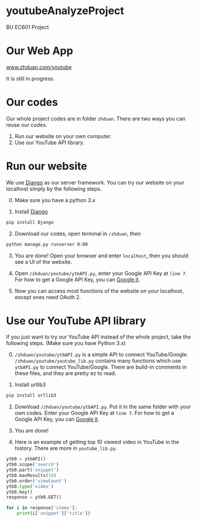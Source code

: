 # youtubeAnalyzeProject
BU EC601 Project

# Our Web App
www.zhduan.com/youtube

It is still in progress.

# Our codes
Our whole project codes are in folder ```zhduan```. There are two ways you can reuse our codes.

1. Run our website on your own computer.
2. Use our YouTube API library.

# Run our website
We use [Django](https://www.djangoproject.com) as our server framework. You can try our website on your localhost simply by the following steps.

0. Make sure you have a python 3.x

1. Install [Django](https://www.djangoproject.com)
```bash
pip install Django
```
2. Download our codes, open terminal in ```/zhduan```, then
```bash
python manage.py runserver 0:80
```
3. You are done! Open your browser and enter ```localhost```, then you should see a UI of the website.

4. Open ```/zhduan/youtube/ytbAPI.py```, enter your Google API Key at ```line 7```. For how to get a Google API Key, you can [Google it](https://www.google.com/search?source=hp&ei=XtrdW_ujLq2k_Qb5w6m4AQ&q=google+api+key&btnK=Google+Search&oq=google+api+key&gs_l=psy-ab.3..0l10.1453.4574..4861...0.0..0.176.1171.14j1......0....1..gws-wiz.....0..0i131j0i10.ugf-rXJhE4k).

5. Now you can access most functions of the website on your localhost, except ones need OAuth 2.

# Use our YouTube API library
If you just want to try our YouTube API instead of the whole project, take the following steps. (Make sure you have Python 3.x)

0. ```/zhduan/youtube/ytbAPI.py``` is a simple API to connect YouTube/Google. ```/zhduan/youtube/youtube_lib.py``` contains many functions which use ```ytbAPI.py``` to connect YouTube/Google. There are build-in comments in these files, and they are pretty ez to read.

1. Install urllib3
```bash
pip install urllib3
```

2. Download ```/zhduan/youtube/ytbAPI.py```. Put it in the same folder with your own codes. Enter your Google API Key at ```line 7```. For how to get a Google API Key, you can [Google it](https://www.google.com/search?source=hp&ei=XtrdW_ujLq2k_Qb5w6m4AQ&q=google+api+key&btnK=Google+Search&oq=google+api+key&gs_l=psy-ab.3..0l10.1453.4574..4861...0.0..0.176.1171.14j1......0....1..gws-wiz.....0..0i131j0i10.ugf-rXJhE4k).

3. You are done!

3. Here is an example of getting top 10 viewed video in YouTube in the history. There are more in ```youtube_lib.py```.
```python
ytb0 = ytbAPI()
ytb0.scope('search')
ytb0.part('snippet')
ytb0.maxResults(10)
ytb0.order('viewCount')
ytb0.type('video')
ytb0.key()
response = ytb0.GET()

for i in response['items']:
    print(i['snippet']['title'])
```
